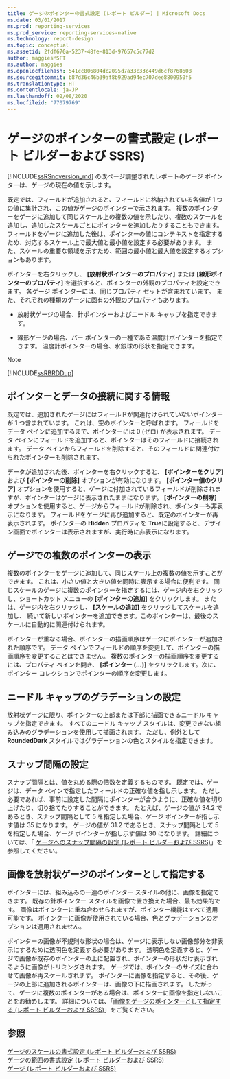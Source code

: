 ```yaml
---
title: ゲージのポインターの書式設定 (レポート ビルダー) | Microsoft Docs
ms.date: 03/01/2017
ms.prod: reporting-services
ms.prod_service: reporting-services-native
ms.technology: report-design
ms.topic: conceptual
ms.assetid: 2fdf670a-5237-48fe-813d-97657c5c77d2
author: maggiesMSFT
ms.author: maggies
ms.openlocfilehash: 541cc806804dc2095d7a33c33c449d6cf8768608
ms.sourcegitcommit: b87d36c46b39af8b929ad94ec707dee8800950f5
ms.translationtype: HT
ms.contentlocale: ja-JP
ms.lasthandoff: 02/08/2020
ms.locfileid: "77079769"
---
```

# <a name="formatting-pointers-on-a-gauge-report-builder-and-ssrs"></a>ゲージのポインターの書式設定 (レポート ビルダーおよび SSRS)
 [!INCLUDE[ssRSnoversion_md](../../includes/ssrsnoversion-md.md)] の改ページ調整されたレポートのゲージ ポインターは、ゲージの現在の値を示します。   
   
 既定では、フィールドが追加されると、フィールドに格納されている各値が 1 つの値に集計され、この値がゲージのポインターで示されます。 複数のポインターをゲージに追加して同じスケール上の複数の値を示したり、複数のスケールを追加し、追加したスケールごとにポインターを追加したりすることもできます。 フィールドをゲージに追加した後は、ポインターの値にコンテキストを指定するため、対応するスケール上で最大値と最小値を設定する必要があります。 また、スケールの重要な領域を示すため、範囲の最小値と最大値を設定するオプションもあります。  
  
 ポインターを右クリックし、 **[放射状ポインターのプロパティ]** または **[線形ポインターのプロパティ]** を選択すると、ポインターの外観のプロパティを設定できます。 各ゲージ ポインターには、同じプロパティ セットが含まれています。 また、それぞれの種類のゲージに固有の外観のプロパティもあります。  
  
-   放射状ゲージの場合、針ポインターおよびニードル キャップを指定できます。  
  
-   線形ゲージの場合、バー ポインターの一種である温度計ポインターを指定できます。 温度計ポインターの場合、水銀球の形状を指定できます。  
  
> [!NOTE]  
>  [!INCLUDE[ssRBRDDup](../../includes/ssrbrddup-md.md)]  
  
##  <a name="HowPointer"></a> ポインターとデータの接続に関する情報  
 既定では、追加されたゲージにはフィールドが関連付けられていないポインターが 1 つ含まれています。 これは、空のポインターと呼ばれます。 フィールドをデータ ペインに追加するまで、ポインターには 0 (ゼロ) が表示されます。 データ ペインにフィールドを追加すると、ポインターはそのフィールドに接続されます。 データ ペインからフィールドを削除すると、そのフィールドに関連付けられたポインターも削除されます。  
  
 データが追加された後、ポインターを右クリックすると、 **[ポインターをクリア]** および **[ポインターの削除]** オプションが有効になります。 **[ポインター値のクリア]** オプションを使用すると、ゲージに付加されているフィールドが削除されますが、ポインターはゲージに表示されたままになります。 **[ポインターの削除]** オプションを使用すると、ゲージからフィールドが削除され、ポインターも非表示になります。 フィールドをゲージに再び追加すると、既定のポインターが再表示されます。 ポインターの **Hidden** プロパティを **True**に設定すると、デザイン画面でポインターは表示されますが、実行時に非表示になります。  
  
##  <a name="DisplayingMultiple"></a> ゲージでの複数のポインターの表示  
 複数のポインターをゲージに追加して、同じスケール上の複数の値を示すことができます。 これは、小さい値と大きい値を同時に表示する場合に便利です。 同じスケールのゲージに複数のポインターを指定するには、ゲージ内を右クリックし、ショートカット メニューの **[ポインターの追加]** をクリックします。 または、ゲージ内を右クリックし、 **[スケールの追加]** をクリックしてスケールを追加し、 続いて新しいポインターを追加できます。このポインターは、最後のスケールに自動的に関連付けられます。  
  
 ポインターが重なる場合、ポインターの描画順序はゲージにポインターが追加された順序です。 データ ペインでフィールドの順序を変更して、ポインターの描画順序を変更することはできません。 複数のポインターの描画順序を変更するには、プロパティ ペインを開き、 **[ポインター (…)]** をクリックします。次に、ポインター コレクションでポインターの順序を変更します。  
  
##  <a name="SettingGradients"></a> ニードル キャップのグラデーションの設定  
 放射状ゲージに限り、ポインターの上部または下部に描画できるニードル キャップを指定できます。 すべてのニードル キャップ スタイルは、変更できない組み込みのグラデーションを使用して描画されます。 ただし、例外として **RoundedDark** スタイルではグラデーションの色とスタイルを指定できます。  
  
##  <a name="SettingSnappingInterval"></a> スナップ間隔の設定  
 スナップ間隔とは、値を丸める際の倍数を定義するものです。 既定では、ゲージは、データ ペインで指定したフィールドの正確な値を指し示します。 ただし必要であれば、事前に設定した間隔にポインターが合うように、正確な値を切り上げたり、切り捨てたりすることができます。 たとえば、ゲージの値が 34.2 であるとき、スナップ間隔として 5 を指定した場合、ゲージ ポインターが指し示す値は 35 になります。 ゲージの値が 31.2 であるとき、スナップ間隔として 5 を指定した場合、ゲージ ポインターが指し示す値は 30 になります。 詳細については、「 [ゲージへのスナップ間隔の設定 (レポート ビルダーおよび SSRS)](https://msdn.microsoft.com/0ece7297-6e2f-47fb-835d-b9e9cce53fe2)」を参照してください。  
  
##  <a name="SpecifyingImage"></a> 画像を放射状ゲージのポインターとして指定する  
 ポインターには、組み込みの一連のポインター スタイルの他に、画像を指定できます。 既存の針ポインター スタイルを画像で置き換えた場合、最も効果的です。 画像はポインターに重ね合わせられますが、ポインター機能はすべて適用可能です。 ポインターに画像が使用されている場合、色とグラデーションのオプションは適用されません。  
  
 ポインターの画像が不規則な形状の場合は、ゲージに表示しない画像部分を非表示にするために透明色を定義する必要があります。 透明色を定義すると、ゲージで画像が既存のポインターの上に配置され、ポインターの形状だけ表示されるように画像がトリミングされます。 ゲージでは、ポインターのサイズに合わせて画像が再スケールされます。 ポインターに画像を指定すると、その後、ゲージの上部に追加されるポインターは、画像の下に描画されます。 したがって、ゲージに複数のポインターがある場合は、ポインターに画像を指定しないことをお勧めします。 詳細については、「[画像をゲージのポインターとして指定する (レポート ビルダーおよび SSRS)](https://msdn.microsoft.com/9d73b3c3-a068-4868-a2be-0cd261b6e92b)」をご覧ください。  
  
## <a name="see-also"></a>参照  
 [ゲージのスケールの書式設定 &#40;レポート ビルダーおよび SSRS&#41;](../../reporting-services/report-design/formatting-scales-on-a-gauge-report-builder-and-ssrs.md)   
 [ゲージの範囲の書式設定 (レポート ビルダーおよび SSRS)](../../reporting-services/report-design/formatting-ranges-on-a-gauge-report-builder-and-ssrs.md)   
 [ゲージ (レポート ビルダーおよび SSRS)](../../reporting-services/report-design/gauges-report-builder-and-ssrs.md)  
  
  
